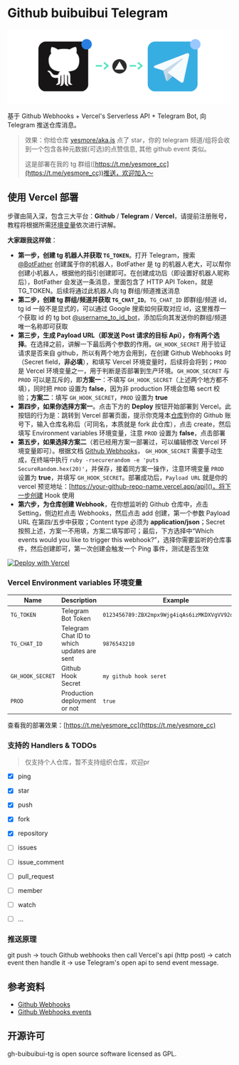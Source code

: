 # Github buibuibui Telegram

![](thumbnail.png)

基于 Github Webhooks + Vercel's Serverless API + Telegram Bot, 向 Telegram 推送仓库消息。

> 效果：你给仓库 [yesmore/aka.js](https://github.com/yesmore/aka.js) 点了 star，你的 telegram 频道/组将会收到一个包含各种元数据(可选)的点赞信息, 其他 github event 类似。
>
> 这是部署在我的 tg 群组([https://t.me/yesmore_cc](https://t.me/yesmore_cc))推送，欢迎加入～

## 使用 Vercel 部署

步骤由简入深，包含三大平台：**Github** / **Telegram** / **Vercel**，请提前注册账号，教程将根据所需[环境变量](#Vercel-Environment-variables-环境变量)依次进行讲解。

**大家跟我这样做**：

- **第一步，创建 tg 机器人并获取 `TG_TOKEN`**。打开 Telegram，搜索 [@BotFather](https://t.me/BotFather) 创建属于你的机器人，BotFather 是 tg 的机器人老大，可以帮你创建小机器人，根据他的指引创建即可。在创建成功后（即设置好机器人昵称后），BotFather 会发送一条消息，里面包含了 HTTP API Token，就是 TG_TOKEN。后续将通过此机器人向 tg 群组/频道推送消息
- **第二步，创建 tg 群组/频道并获取 `TG_CHAT_ID`**。`TG_CHAT_ID` 即群组/频道 id，tg id 一般不是显式的，可以通过 Google 搜索如何获取对应 id，这里推荐一个获取 id 的 tg bot [@username_to_id_bot](https://t.me/username_to_id_bot)，添加后向其发送你的群组/频道唯一名称即可获取
- **第三步，生成 Payload URL（即发送 Post 请求的目标 Api），你有两个选择**。在选择之前，讲解一下最后两个参数的作用。`GH_HOOK_SECRET` 用于验证请求是否来自 github，所以有两个地方会用到，在创建 Github Webhooks 时（Secret field，**非必填**），和填写 Vercel 环境变量时，后续将会将到；`PROD` 是 Vercel 环境变量之一，用于判断是否部署到生产环境。`GH_HOOK_SECRET` 与 `PROD` 可以是互斥的，即**方案一**：不填写 `GH_HOOK_SECRET`（上述两个地方都不填），同时把 `PROD` 设置为 **false**，因为非 production 环境会忽略 secrt 校验；**方案二**：填写 `GH_HOOK_SECRET`，`PROD` 设置为 **true**
- **第四步，如果你选择方案一**。点击下方的 **Deploy** 按钮开始部署到 Vercel。此按钮的行为是：跳转到 Vercel 部署页面，提示你克隆本[仓库](https://github.com/yesmore/gh-buibuibui-tg)到你的 Github 账号下，输入仓库名称后（可同名，本质就是 fork 此仓库），点击 create，然后填写 Environment variables 环境变量，注意 `PROD` 设置为 **false**，点击部署
- **第五步，如果选择方案二**（若已经用方案一部署过，可以编辑修改 Vercel 环境变量即可）。根据文档 [Github Webhooks](https://docs.github.com/zh/developers/webhooks-and-events/webhooks/about-webhooks)，
`GH_HOOK_SECRET` 需要手动生成，在终端中执行 `ruby -rsecurerandom -e 'puts SecureRandom.hex(20)'`，并保存，接着同方案一操作，注意环境变量 `PROD` 设置为 **true**，并填写 `GH_HOOK_SECRET`。部署成功后，`Payload URL` 就是你的 vercel 预览地址：[https://your-github-repo-name.vercel.app/api]()，将下一步创建 Hook 使用
- **第六步，为仓库创建 Webhook**，在你想监听的 Github 仓库中，点击 Setting，侧边栏点击 Webhooks，然后点击 add 创建，第一个参数 Payload URL 在第四/五步中获取；Content type 必须为 **application/json**；Secret 按照上述，方案一不用填，方案二填写即可；最后，下方选择中“Which events would you like to trigger this webhook?”，选择你需要监听的仓库事件，然后创建即可，第一次创建会触发一个 Ping 事件，测试是否生效

[![Deploy with Vercel](https://vercel.com/button)](https://vercel.com/new/git/external?repository-url=https%3A%2F%2Fgithub.com%2Fyesmore%2Fgh-buibuibui-tg&env=TG_TOKEN,TG_CHAT_ID,GH_HOOK_SECRET,PROD&envDescription=Environment%20variables%20needed%20to%20setup%20notifier&envLink=https%3A%2F%2Fgithub.com%2Fyesmore%2Fgh-buibuibui-tg%23environment-variables&project-name=gh-buibuibui-tg&repo-name=gh-buibuibui-tg)

### Vercel Environment variables 环境变量

| Name             | Description                                | Example                                          |
| ---------------- | ------------------------------------------ | ------------------------------------------------ |
| `TG_TOKEN`       | Telegram Bot Token                         | `0123456789:ZBX2mpx9Wjg4iqAs6izMKDXVgVV92dtOA0a` |
| `TG_CHAT_ID`     | Telegram Chat ID to which updates are sent | `9876543210`                                     |
| `GH_HOOK_SECRET` | Github Hook Secret                         | `my github hook seret`                           |
| `PROD`           | Production deployment or not               | `true`                                           |

查看我的部署效果：[https://t.me/yesmore_cc](https://t.me/yesmore_cc)

### 支持的 Handlers & TODOs

> 仅支持个人仓库，暂不支持组织仓库，欢迎pr

- [x] ping
- [x] star
- [x] push
- [x] fork
- [x] repository
- [ ] issues
- [ ] issue_comment
- [ ] pull_request
- [ ] member
- [ ] watch
- [ ] ...


### 推送原理

git push -> touch Github webhooks then call Vercel's api (http post) -> catch event then handle it -> use Telegram's open api to send event message. 

## 参考资料

- [Github Webhooks](https://docs.github.com/zh/developers/webhooks-and-events/webhooks/about-webhooks)
- [Github Webhooks events ](https://docs.github.com/zh/developers/webhooks-and-events/webhooks/webhook-events-and-payloads)

## 开源许可

gh-buibuibui-tg is open source software licensed as GPL.